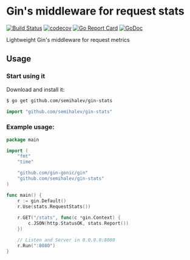 # Gin's middleware for request stats

[![Build Status](https://travis-ci.org/semihalev/gin-stats.svg)](https://travis-ci.org/semihalev/gin-stats)
[![codecov](https://codecov.io/gh/semihalev/gin-stats/branch/master/graph/badge.svg)](https://codecov.io/gh/semihalev/gin-stats)
[![Go Report Card](https://goreportcard.com/badge/github.com/semihalev/gin-stats)](https://goreportcard.com/report/github.com/semihalev/gin-stats)
[![GoDoc](https://godoc.org/github.com/semihalev/gin-stats?status.svg)](https://godoc.org/github.com/semihalev/gin-stats)

Lightweight Gin's middleware for request metrics

## Usage

### Start using it

Download and install it:

```sh
$ go get github.com/semihalev/gin-stats
```

```go
import "github.com/semihalev/gin-stats"
```

### Example usage:

```go
package main

import (
	"fmt"
	"time"

	"github.com/gin-gonic/gin"
	"github.com/semihalev/gin-stats"    
)

func main() {
	r := gin.Default()
	r.Use(stats.RequestStats())
    
	r.GET("/stats", func(c *gin.Context) {
		c.JSON(http.StatusOK, stats.Report())
	})

	// Listen and Server in 0.0.0.0:8080
	r.Run(":8080")
}

```
